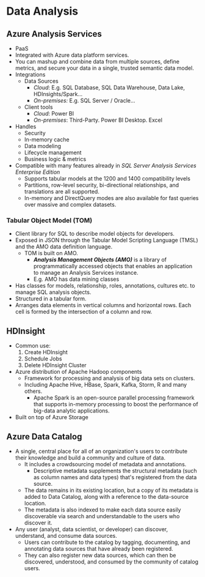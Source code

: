 
# Data Analysis

## Azure Analysis Services

- PaaS
- Integrated with Azure data platform services.
- You can mashup and combine data from multiple sources, define metrics, and secure your data in a single, trusted semantic data model.
- Integrations
  - Data Sources
    - _Cloud_: E.g. SQL Database, SQL Data Warehouse, Data Lake, HDInsights/Spark…
    - _On-premises:_ E.g. SQL Server / Oracle…
  - Client tools
    - _Cloud_: Power BI
    - _On-premises_: Third-Party. Power BI Desktop. Excel
- Handles
  - Security
  - In-memory cache
  - Data modeling
  - Lifecycle management
  - Business logic & metrics
- Compatible with many features already in *SQL Server Analysis Services Enterprise Edition*
  - Supports tabular models at the 1200 and 1400 compatibility levels
  - Partitions, row-level security, bi-directional relationships, and translations are all supported.
  - In-memory and DirectQuery modes are also available for fast queries over massive and complex datasets.

### Tabular Object Model (TOM)

- Client library for SQL to describe model objects for developers.
- Exposed in JSON through the Tabular Model Scripting Language (TMSL) and the AMO data definition language.
  - TOM is built on AMO.
    - ***Analysis Management Objects (AMO)*** is a library of programmatically accessed objects that enables an application to manage an Analysis Services instance.
    - E.g. AMO has data mining classes
- Has classes for models, relationship, roles, annotations, cultures etc. to manage SQL analysis objects.
- Structured in a tabular form.
- Arranges data elements in vertical columns and horizontal rows. Each cell is formed by the intersection of a column and row.

## HDInsight

- Common use:
  1. Create HDInsight
  2. Schedule Jobs
  3. Delete HDInsight Cluster
- Azure distribution of Apache Hadoop components
  - Framework for processing and analysis of big data sets on clusters.
  - Including Apache Hive, HBase, Spark, Kafka, Storm, R and many others.
    - Apache Spark is an open-source parallel processing framework that supports in-memory processing to boost the performance of big-data analytic applications.
- Built on top of Azure Storage

## Azure Data Catalog

- A single, central place for all of an organization's users to contribute their knowledge and build a community and culture of data.
  - It includes a crowdsourcing model of metadata and annotations.
    - Descriptive metadata supplements the structural metadata (such as column names and data types) that's registered from the data source.
  - The data remains in its existing location, but a copy of its metadata is added to Data Catalog, along with a reference to the data-source location.
  - The metadata is also indexed to make each data source easily discoverable via search and understandable to the users who discover it.
- Any user (analyst, data scientist, or developer) can discover, understand, and consume data sources.
  - Users can contribute to the catalog by tagging, documenting, and annotating data sources that have already been registered.
  - They can also register new data sources, which can then be discovered, understood, and consumed by the community of catalog users.
